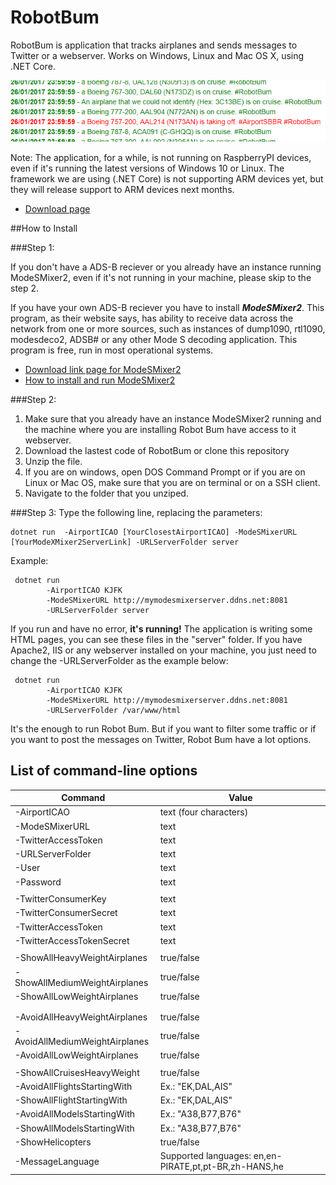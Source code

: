 # RobotBum
RobotBum is application that tracks airplanes and sends messages to Twitter or a webserver. Works on Windows, Linux and Mac OS X, using .NET Core.

![alt tag](https://github.com/Liques/RobotBum/raw/master/example.PNG)


Note: The application, for a while, is not running on RaspberryPI devices, even if it's running the latest versions of Windows 10 or Linux. The framework we are using (.NET Core) is not supporting ARM devices yet, but they will release support to ARM devices next months.

 - [Download page](https://github.com/Liques/RobotBum/releases)

##How to Install

###Step 1: 

If you don't have a ADS-B reciever or you already have an instance running ModeSMixer2, even if it's not running in your machine, please skip to the step 2.

If you have your own ADS-B reciever you have to install ***ModeSMixer2***. This program, as their website says, has ability to receive data across the network from one or more sources, such as instances of dump1090, rtl1090, modesdeco2, ADSB# or any other Mode S decoding application. This program is free, run in most operational systems. 

- [Download link page for ModeSMixer2](http://xdeco.org/?page_id=30)
- [How to install and run ModeSMixer2](http://xdeco.org/?page_id=48)

###Step 2: 

1. Make sure that you already have an instance ModeSMixer2 running and the machine where you are installing Robot Bum have access to it webserver.
2. Download the lastest code of RobotBum or clone this repository 
3. Unzip the file.
4. If you are on windows, open DOS Command Prompt or if you are on Linux or Mac OS, make sure that you are on terminal or on a SSH client.
5. Navigate to the folder that you unziped.

###Step 3: 
Type the following line, replacing the parameters:
  
  ```
  dotnet run  -AirportICAO [YourClosestAirportICAO] -ModeSMixerURL [YourModeXMixer2ServerLink] -URLServerFolder server
  ```
  
Example:
```
 dotnet run  
        -AirportICAO KJFK 
        -ModeSMixerURL http://mymodesmixerserver.ddns.net:8081 
        -URLServerFolder server
```

If you run and have no error, **it's running!** The application is writing some HTML pages, you can see these files in the "server" folder. If you have Apache2, IIS or any webserver installed on your machine, you just need to change the -URLServerFolder as the example below:

```
 dotnet run  
        -AirportICAO KJFK 
        -ModeSMixerURL http://mymodesmixerserver.ddns.net:8081 
        -URLServerFolder /var/www/html 
```

It's the enough to run Robot Bum. But if you want to filter some traffic or if you want to post the messages on Twitter, Robot Bum have a lot options.

## List of command-line options

|     Command                              |Value| 
|---------------------------------|--------------------------------------------------------| 
|  -AirportICAO            | text (four characters)                                             | 
|  -ModeSMixerURL         | text                                             | 
|  -TwitterAccessToken            | text                                             | 
|  -URLServerFolder               | text                                             |
|  -User               | text                                             |
|  -Password               | text                                             |
|                        |                                                   | 
|  -TwitterConsumerKey            | text                                             | 
|  -TwitterConsumerSecret         | text                                             | 
|  -TwitterAccessToken            | text                                             | 
|  -TwitterAccessTokenSecret      | text                                             |  
|                                 |                                                        | 
|  -ShowAllHeavyWeightAirplanes   | true/false                                             | 
|  -ShowAllMediumWeightAirplanes  | true/false                                             | 
|  -ShowAllLowWeightAirplanes     | true/false                                             | 
|                                 |                                                        | 
|                                 |                                                        | 
|  -AvoidAllHeavyWeightAirplanes  | true/false                                             | 
|  -AvoidAllMediumWeightAirplanes | true/false                                             | 
|  -AvoidAllLowWeightAirplanes    | true/false                                             | 
|                                 |                                                        | 
|  -ShowAllCruisesHeavyWeight     | true/false                                             | 
|  -AvoidAllFlightsStartingWith   | Ex.: "EK,DAL,AIS"                                | 
|  -ShowAllFlightStartingWith     | Ex.: "EK,DAL,AIS"                                | 
|  -AvoidAllModelsStartingWith    | Ex.: "A38,B77,B76"                               | 
|  -ShowAllModelsStartingWith     | Ex.: "A38,B77,B76"                               | 
|  -ShowHelicopters               | true/false                                             | 
|  -MessageLanguage               |  Supported languages: en,en-PIRATE,pt,pt-BR,zh-HANS,he | 
